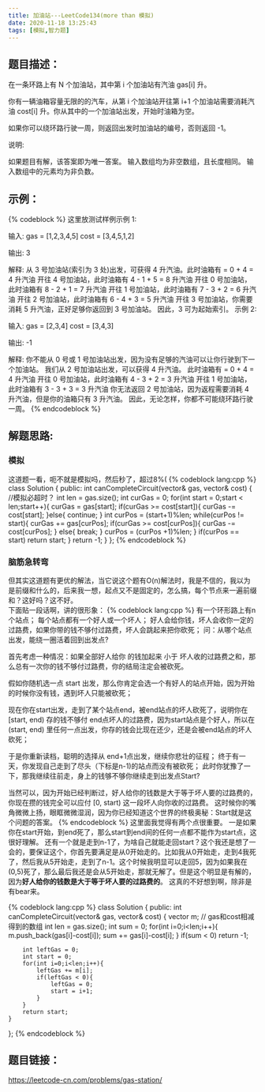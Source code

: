 ```yaml
---
title: 加油站---LeetCode134(more than 模拟)
date: 2020-11-18 13:25:43
tags: [模拟,智力题]
---
```

## 题目描述：  
在一条环路上有 N 个加油站，其中第 i 个加油站有汽油 gas[i] 升。

你有一辆油箱容量无限的的汽车，从第 i 个加油站开往第 i+1 个加油站需要消耗汽油 cost[i] 升。你从其中的一个加油站出发，开始时油箱为空。

如果你可以绕环路行驶一周，则返回出发时加油站的编号，否则返回 -1。

说明: 

如果题目有解，该答案即为唯一答案。
输入数组均为非空数组，且长度相同。
输入数组中的元素均为非负数。
<!-- more -->

## 示例：   
{% codeblock %}
这里放测试样例示例 1:

输入: 
gas  = [1,2,3,4,5]
cost = [3,4,5,1,2]

输出: 3

解释:
从 3 号加油站(索引为 3 处)出发，可获得 4 升汽油。此时油箱有 = 0 + 4 = 4 升汽油
开往 4 号加油站，此时油箱有 4 - 1 + 5 = 8 升汽油
开往 0 号加油站，此时油箱有 8 - 2 + 1 = 7 升汽油
开往 1 号加油站，此时油箱有 7 - 3 + 2 = 6 升汽油
开往 2 号加油站，此时油箱有 6 - 4 + 3 = 5 升汽油
开往 3 号加油站，你需要消耗 5 升汽油，正好足够你返回到 3 号加油站。
因此，3 可为起始索引。
示例 2:

输入: 
gas  = [2,3,4]
cost = [3,4,3]

输出: -1

解释:
你不能从 0 号或 1 号加油站出发，因为没有足够的汽油可以让你行驶到下一个加油站。
我们从 2 号加油站出发，可以获得 4 升汽油。 此时油箱有 = 0 + 4 = 4 升汽油
开往 0 号加油站，此时油箱有 4 - 3 + 2 = 3 升汽油
开往 1 号加油站，此时油箱有 3 - 3 + 3 = 3 升汽油
你无法返回 2 号加油站，因为返程需要消耗 4 升汽油，但是你的油箱只有 3 升汽油。
因此，无论怎样，你都不可能绕环路行驶一周。
{% endcodeblock %}

## 解题思路:  
### 模拟
这道题一看，呃不就是模拟吗，然后秒了，超过8%(
{% codeblock lang:cpp %}
class Solution {
public:
    int canCompleteCircuit(vector<int>& gas, vector<int>& cost) {
        //模拟必超时？
        int len = gas.size();
        int curGas = 0;
        for(int start = 0;start < len;start++){
            curGas = gas[start];
            if(curGas >= cost[start]){
                curGas -= cost[start];
            }else{
                continue;
            }
            int curPos = (start+1)%len;
            while(curPos != start){
                curGas += gas[curPos];
                if(curGas >= cost[curPos]){
                    curGas -= cost[curPos];
                }
                else{
                    break;
                }
                curPos = (curPos +1)%len;
            }
            if(curPos == start) return start;
        }
        return -1;
    }
};
{% endcodeblock %}

### 脑筋急转弯
但其实这道题有更优的解法，当它说这个题有O(n)解法时，我是不信的，我以为是前缀和什么的，后来我一想，起点又不是固定的，怎么搞，每个节点来一遍前缀和？这好吗？这不好。  
下面贴一段话啊，讲的很形象：
{% codeblock lang:cpp %}
有一个环形路上有n个站点； 每个站点都有一个好人或一个坏人； 好人会给你钱，坏人会收你一定的过路费，如果你带的钱不够付过路费，坏人会跳起来把你砍死； 问：从哪个站点出发，能绕一圈活着回到出发点?

首先考虑一种情况：如果全部好人给你 的钱加起来 小于 坏人收的过路费之和，那么总有一次你的钱不够付过路费，你的结局注定会被砍死。

假如你随机选一点 start 出发，那么你肯定会选一个有好人的站点开始，因为开始的时候你没有钱，遇到坏人只能被砍死；

现在你在start出发，走到了某个站点end，被end站点的坏人砍死了，说明你在 [start, end) 存的钱不够付 end点坏人的过路费，因为start站点是个好人，所以在 (start, end) 里任何一点出发，你存的钱会比现在还少，还是会被end站点的坏人砍死；

于是你重新读档，聪明的选择从 end+1点出发，继续你悲壮的征程； 终于有一天，你发现自己走到了尽头（下标是n-1)的站点而没有被砍死； 此时你犹豫了一下，那我继续往前走，身上的钱够不够你继续走到出发点Start?

当然可以，因为开始已经判断过，好人给你的钱数是大于等于坏人要的过路费的，你现在攒的钱完全可以应付 [0, start) 这一段坏人向你收的过路费。 这时候你的嘴角微微上扬，眼眶微微湿润，因为你已经知道这个世界的终极奥秘：Start就是这个问题的答案。
{% endcodeblock %}
这里面我觉得有两个点很重要。
一是如果你在start开始，到end死了，那么start到end间的任何一点都不能作为start点，这很好理解。
还有一个就是走到n-1了，为啥自己就能走回start？这个我还是想了一会的，要保证这个，你首先要满足是从0开始走的。比如我从0开始走，走到4我死了，然后我从5开始走，走到了n-1。这个时候我明显可以走回5，因为如果我在(0,5)死了，那么最后我还是会从5开始走，那就无解了。但是这个明显是有解的，因为**好人给你的钱数是大于等于坏人要的过路费的**。
这真的不好想到啊，除非是有bear来。

{% codeblock lang:cpp %}
class Solution {
public:
    int canCompleteCircuit(vector<int>& gas, vector<int>& cost) {
        vector<int> m; // gas和cost相减得到的数组
        int len = gas.size();
        int sum  = 0;
        for(int i=0;i<len;i++){
            m.push_back(gas[i]-cost[i]);
            sum += gas[i]-cost[i];
        }
        if(sum < 0) return -1;

        int leftGas = 0;
        int start = 0;
        for(int i=0;i<len;i++){
            leftGas += m[i];
            if(leftGas < 0){
                leftGas = 0;
                start = i+1;
            }
        }
        return start;
    }
};
{% endcodeblock %}

## 题目链接：  
https://leetcode-cn.com/problems/gas-station/